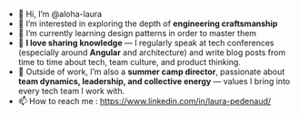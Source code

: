 - 👋 Hi, I’m @aloha-laura
- 👀 I’m interested in exploring the depth of **engineering craftsmanship**
- 🌱 I’m currently learning design patterns in order to master them
- 💞️ **I love sharing knowledge** — I regularly speak at tech conferences (especially around **Angular** and architecture) and write blog posts from time to time about tech, team culture, and product thinking.  
- 🎒 Outside of work, I’m also a **summer camp director**, passionate about **team dynamics, leadership, and collective energy** — values I bring into every tech team I work with.  
- 📫 How to reach me : https://www.linkedin.com/in/laura-pedenaud/

<!---
aloha-laura/aloha-laura is a ✨ special ✨ repository because its `README.md` (this file) appears on your GitHub profile.
You can click the Preview link to take a look at your changes.
--->
